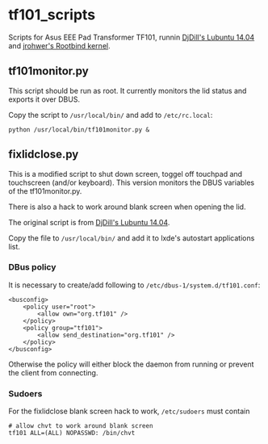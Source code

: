 # tf101_scripts
Scripts for Asus EEE Pad Transformer TF101, runnin [DjDill's Lubuntu 14.04](https://forum.xda-developers.com/showthread.php?t=2648862) and [jrohwer's Rootbind kernel](https://forum.xda-developers.com/showthread.php?t=2347581).

## tf101monitor.py
This script should be run as root. It currently monitors the lid status and exports it over DBUS.

Copy the script to `/usr/local/bin/` and add to `/etc/rc.local`:
```
python /usr/local/bin/tf101monitor.py &
```

## fixlidclose.py
This is a modified script to shut down screen, toggel off touchpad and touchscreen (and/or keyboard). This version monitors the DBUS variables of the tf101monitor.py.

There is also a hack to work around blank screen when opening the lid.

The original script is from [DjDill's Lubuntu 14.04](https://forum.xda-developers.com/showthread.php?t=2648862).

Copy the file to `/usr/local/bin/` and add it to lxde's autostart applications list.

### DBus policy
It is necessary to create/add following to `/etc/dbus-1/system.d/tf101.conf`:

```
<busconfig>
    <policy user="root">
        <allow own="org.tf101" />
    </policy>
    <policy group="tf101">
        <allow send_destination="org.tf101" />
    </policy>
</busconfig>
```

Otherwise the policy will either block the daemon from running or prevent the client from connecting.

### Sudoers
For the fixlidclose blank screen hack to work, `/etc/sudoers` must contain

```
# allow chvt to work around blank screen
tf101 ALL=(ALL) NOPASSWD: /bin/chvt
```
